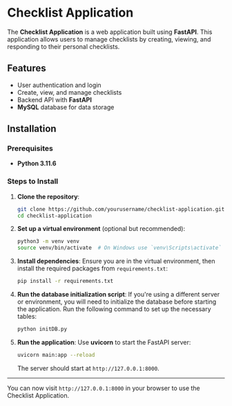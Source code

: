 # Checklist Application

The **Checklist Application** is a web application built using **FastAPI**. This application allows users to manage checklists by creating, viewing, and responding to their personal checklists.

## Features
- User authentication and login
- Create, view, and manage checklists
- Backend API with **FastAPI**
- **MySQL** database for data storage

## Installation

### Prerequisites
- **Python 3.11.6**

### Steps to Install

1. **Clone the repository**:
    ```bash
    git clone https://github.com/yourusername/checklist-application.git
    cd checklist-application
    ```

2. **Set up a virtual environment** (optional but recommended):
    ```bash
    python3 -m venv venv
    source venv/bin/activate  # On Windows use `venv\Scripts\activate`
    ```

3. **Install dependencies**:
    Ensure you are in the virtual environment, then install the required packages from `requirements.txt`:
    ```bash
    pip install -r requirements.txt
    ```

4. **Run the database initialization script**:
    If you're using a different server or environment, you will need to initialize the database before starting the application. Run the following command to set up the necessary tables:
    ```bash
    python initDB.py
    ```

5. **Run the application**:
    Use **uvicorn** to start the FastAPI server:
    ```bash
    uvicorn main:app --reload
    ```

    The server should start at `http://127.0.0.1:8000`.

---

You can now visit `http://127.0.0.1:8000` in your browser to use the Checklist Application.
